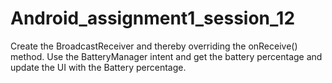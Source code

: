 # Android_assignment1_session_12
Create the BroadcastReceiver and thereby overriding the
onReceive() method. Use the BatteryManager intent and get the battery
percentage and update the UI with the Battery percentage.
